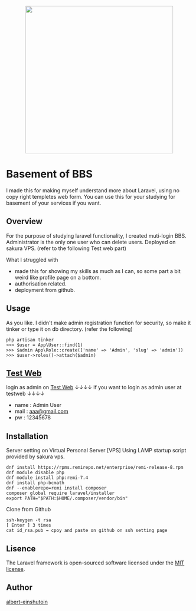 <p align="center"><a href="https://laravel.com" target="_blank"><img src="https://raw.githubusercontent.com/laravel/art/master/logo-lockup/5%20SVG/2%20CMYK/1%20Full%20Color/laravel-logolockup-cmyk-red.svg" width="400"></a></p>

# Basement of BBS
I made this for making myself understand more about Laravel, using no copy right templetes web form.
You can use this for your studying for basement of your services if you want.

## Overview
For the purpose of studying laravel functionality, I created muti-login BBS.
Administrator is the only one user who can delete users.
Deployed on sakura VPS. (refer to the following Test web part)

What I struggled with
- made this for showing my skills as much as I can, so some part a bit weird like profile page on a bottom.
- authorisation related.
- deployment from github.

## Usage
As you like.
I didn't make admin registration function for security, so make it tinker or type it on db directory. (refer the following)
```
php artisan tinker
>>> $user = App\User::find(1)
>>> $admin App\Role::create(['name' => 'Admin', 'slug' => 'admin'])
>>> $user->roles()->attach($admin)
```

## [Test Web](http://133.125.57.31/laravel_pf/)
login as admin on [Test Web](http://133.125.57.31/laravel_pf/)
↓↓↓↓ if you want to login as admin user at testweb ↓↓↓↓
- name : Admin User
- mail : aaa@gmail.com
- pw : 12345678

## Installation
Server setting on Virtual Personal Server [VPS]
Using LAMP startup script provided by sakura vps.
```
dnf install https://rpms.remirepo.net/enterprise/remi-release-8.rpm
dnf module disable php
dnf module install php:remi-7.4
dnf install php-bcmath
dnf --enablerepo=remi install composer
composer global require laravel/installer
export PATH="$PATH:$HOME/.composer/vendor/bin"
```
Clone from Github
```
ssh-keygen -t rsa
[ Enter ] 3 times
cat id_rsa.pub → cpoy and paste on github on ssh setting page
```

## Lisence
The Laravel framework is open-sourced software licensed under the [MIT license](https://opensource.org/licenses/MIT).

## Author
[albert-einshutoin](https://github.com/albert-einshutoin)

